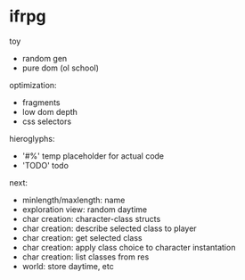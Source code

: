 # ifrpg

toy
- random gen
- pure dom (ol school)

optimization:
- fragments
- low dom depth
- css selectors

hieroglyphs:
- '#%' temp placeholder for actual code
- 'TODO' todo

next:
- minlength/maxlength: name
- exploration view: random daytime
- char creation: character-class structs
- char creation: describe selected class to player
- char creation: get selected class
- char creation: apply class choice to character instantation
- char creation: list classes from res
- world: store daytime, etc
